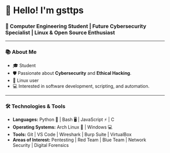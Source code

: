 # 👋 Hello! I'm **gsttps**

### 🚀 Computer Engineering Student | Future Cybersecurity Specialist | Linux & Open Source Enthusiast

---

### 📚 About Me

- 🎓 Student
- 🛡️ Passionate about **Cybersecurity** and **Ethical Hacking**.
- 🐧 Linux user
- 💻 Interested in software development, scripting, and automation.

---

### 🛠️ Technologies & Tools

- **Languages:** Python 🐍 | Bash 🖥️ | JavaScript ⚡ | C
- **Operating Systems:** Arch Linux 🐧 | Windows 💻
- **Tools:** Git | VS Code | Wireshark | Burp Suite | VirtualBox
- **Areas of Interest:** Pentesting | Red Team | Blue Team | Network Security | Digital Forensics

